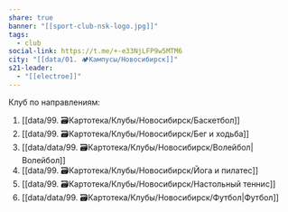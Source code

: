 ```yaml
---
share: true
banner: "[[sport-club-nsk-logo.jpg]]"
tags:
  - club
social-link: https://t.me/+-e33NjLFP9w5MTM6
city: "[[data/01. 🏕️Кампусы/Новосибирск]]"
s21-leader:
  - "[[electroe]]"
---
```


Клуб по направлениям:
1. [[data/99. 🗃️Картотека/Клубы/Новосибирск/Баскетбол]]
2. [[data/99. 🗃️Картотека/Клубы/Новосибирск/Бег и ходьба]]
3. [[data/data/99. 🗃️Картотека/Клубы/Новосибирск/Волейбол|Волейбол]]
4. [[data/99. 🗃️Картотека/Клубы/Новосибирск/Йога и пилатес]]
5. [[data/99. 🗃️Картотека/Клубы/Новосибирск/Настольный теннис]]
6. [[data/data/99. 🗃️Картотека/Клубы/Новосибирск/Футбол|Футбол]]
